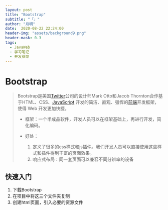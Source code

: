 ```yaml
---
layout: post
title: "Bootstrap"
subtitle: "「」"
author: "月明"
date:  2020-08-22 22:24:00
header-img: "assets/background9.png"
header-mask: 0.3
tags:
  - JavaWeb
  - 学习笔记
  - 开发框架
---
```


# Bootstrap

> Bootstrap是美国[Twitter](https://baike.baidu.com/item/Twitter/2443267)公司的设计师Mark Otto和Jacob Thornton合作基于HTML、CSS、[JavaScript](https://baike.baidu.com/item/JavaScript/321142) 开发的简洁、直观、强悍的[前端](https://baike.baidu.com/item/前端/5956545)开发框架，使得 Web 开发更加快捷。
>
> * 框架：一个半成品软件，开发人员可以在框架基础上，再进行开发，简化编码。
>
> * 好处：
>   1. 定义了很多的css样式和js插件。我们开发人员可以直接使用这些样式和插件得到丰富的页面效果。
>   2. 响应式布局：同一套页面可以兼容不同分辨率的设备

## 快速入门

1. 下载Bootstrap
2. 在项目中将这三个文件夹复制
3. 创建html页面，引入必要的资源文件